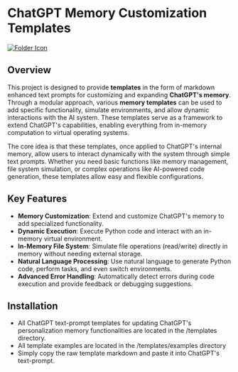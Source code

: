 # ChatGPT Memory Customization Templates

[![Folder Icon](https://img.icons8.com/?size=100&id=zY-uNLOgY3Gs&format=png&color=000000)](/templates/README.md)
## Overview
This project is designed to provide **templates** in the form of markdown enhanced text prompts for customizing and expanding **ChatGPT's memory**. Through a modular approach, various **memory templates** can be used to add specific functionality, simulate environments, and allow dynamic interactions with the AI system. These templates serve as a framework to extend ChatGPT's capabilities, enabling everything from in-memory computation to virtual operating systems.

The core idea is that these templates, once applied to ChatGPT's internal memory, allow users to interact dynamically with the system through simple text prompts. Whether you need basic functions like memory management, file system simulation, or complex operations like AI-powered code generation, these templates allow easy and flexible configurations.

## Key Features
- **Memory Customization**: Extend and customize ChatGPT's memory to add specialized functionality.
- **Dynamic Execution**: Execute Python code and interact with an in-memory virtual environment.
- **In-Memory File System**: Simulate file operations (read/write) directly in memory without needing external storage.
- **Natural Language Processing**: Use natural language to generate Python code, perform tasks, and even switch environments.
- **Advanced Error Handling**: Automatically detect errors during code execution and provide feedback or debugging suggestions.

## Installation
- All ChatGPT text-prompt templates for updating ChatGPT's personalization memory functionalities are located in the /templates directory.
- All template examples are located in the /templates/examples directory
- Simply copy the raw template markdown and paste it into ChatGPT's text-prompt.

